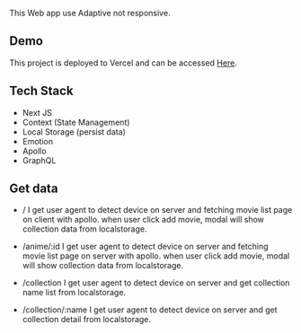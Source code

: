 This Web app use Adaptive not responsive.
## Demo 
This project is deployed to Vercel and can be accessed [Here](https://next-apollo-context-boiler.vercel.app/). 

## Tech Stack

* Next JS
* Context (State Management)
* Local Storage (persist data)
* Emotion
* Apollo
* GraphQL

## Get data
* /
I get user agent to detect device on server and fetching movie list page on client with apollo. when user click add movie, modal will show collection data from localstorage.

* /anime/:id
I get user agent to detect device on server and fetching movie list page on server with apollo. when user click add movie, modal will show collection data from localstorage.

* /collection
I get user agent to detect device on server and get collection name list from localstorage.

* /collection/:name
I get user agent to detect device on server and get collection detail from localstorage.